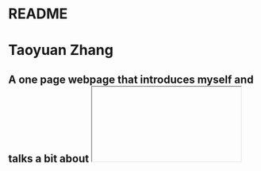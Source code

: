 # README

# Taoyuan Zhang

## A one page webpage that introduces myself and talks a bit about <iframe> and embedded google maps.
  
This is a school project that introduces <iframe> and and talk a bit about myself. 
  



